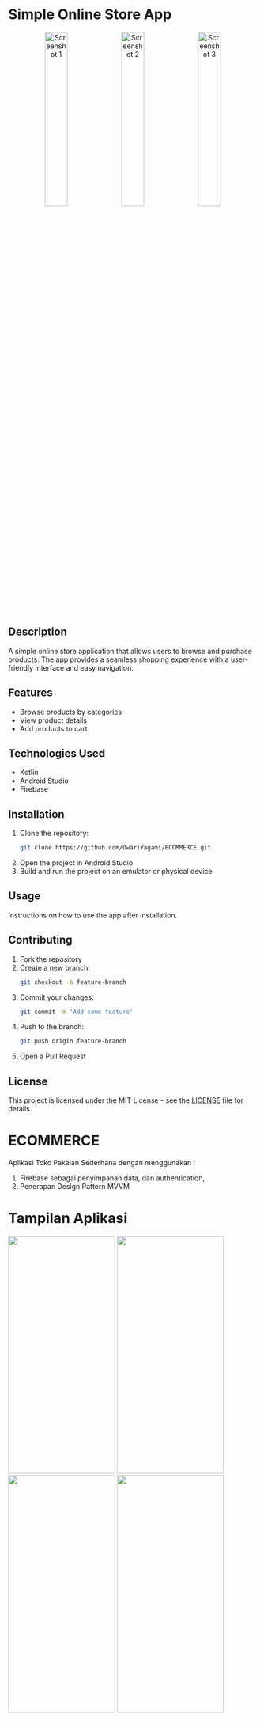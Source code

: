 # Simple Online Store App

<p align="center">
  <img src="https://github.com/OwariYagami/ECOMMERCE/assets/101920563/909a6d1b-81e9-44ba-8b41-774759b324fa" alt="Screenshot 1" width="30%">
  <img src="https://github.com/OwariYagami/ECOMMERCE/assets/101920563/9e8e58c2-6733-41aa-8fbe-7e31ae521171" alt="Screenshot 2" width="30%">
  <img src="https://github.com/OwariYagami/ECOMMERCE/assets/101920563/f5846540-64c3-4882-bd60-ceeb9c9e64ab" alt="Screenshot 3" width="30%">
</p>

## Description
A simple online store application that allows users to browse and purchase products. The app provides a seamless shopping experience with a user-friendly interface and easy navigation.

## Features
- Browse products by categories
- View product details
- Add products to cart

## Technologies Used
- Kotlin
- Android Studio
- Firebase

## Installation
1. Clone the repository:
    ```bash
    git clone https://github.com/OwariYagami/ECOMMERCE.git
    ```
2. Open the project in Android Studio
3. Build and run the project on an emulator or physical device

## Usage
Instructions on how to use the app after installation.

## Contributing
1. Fork the repository
2. Create a new branch:
    ```bash
    git checkout -b feature-branch
    ```
3. Commit your changes:
    ```bash
    git commit -m 'Add some feature'
    ```
4. Push to the branch:
    ```bash
    git push origin feature-branch
    ```
5. Open a Pull Request

## License
This project is licensed under the MIT License - see the [LICENSE](LICENSE) file for details.

# ECOMMERCE
Aplikasi Toko Pakaian Sederhana
dengan menggunakan : 
1. Firebase sebagai penyimpanan data, dan authentication,
2. Penerapan Design Pattern MVVM

# Tampilan Aplikasi
<p float="left">
  <img src="https://github.com/OwariYagami/ECOMMERCE/assets/101920563/909a6d1b-81e9-44ba-8b41-774759b324fa" width=216px height=480px>
   <img src="https://github.com/OwariYagami/ECOMMERCE/assets/101920563/9e8e58c2-6733-41aa-8fbe-7e31ae521171" width=216px height=480px>
   <img src="https://github.com/OwariYagami/ECOMMERCE/assets/101920563/f5846540-64c3-4882-bd60-ceeb9c9e64ab"  width=216px height=480px>
  <img src="https://github.com/OwariYagami/ECOMMERCE/assets/101920563/ccf20e4b-2d80-4510-b041-f118e4502ecd"  width=216px height=480px>
</p>





